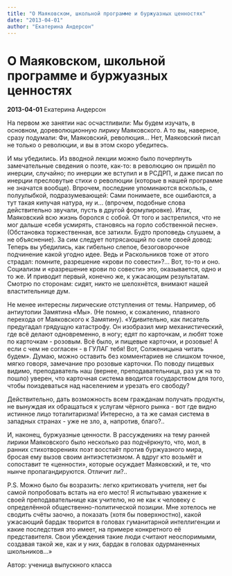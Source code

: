 ```yaml
---
title: "О Маяковском, школьной программе и буржуазных ценностях"
date: "2013-04-01"
author: "Екатерина Андерсон"
---
```


# О Маяковском, школьной программе и буржуазных ценностях

**2013-04-01** Екатерина Андерсон

На первом же занятии нас осчастливили: Мы будем изучать, в основном,  дореволюционную лирику Маяковского. А то вы, наверное, сразу подумали:  Фи, Маяковский, революция... Нет, Маяковский писал не только о  революции, и вы в этом скоро убедитесь. 



И мы убедились. Из  вводной лекции можно было почерпнуть замечательные сведения о поэте,  как-то: в революцию он пришёл по инерции, случайно; по инерции же  вступил и в РСДРП, и даже писал по инерции пресловутые стихи о революции  (которые в нашей программе не значатся вообще). Впрочем, последние  упоминаются вскользь, с полуулыбкой, подразумевающей: Сами понимаете,  все ошибаются, а тут такая кипучая натура, ну и... (впрочем, подобные  слова действительно звучали, пусть в другой формулировке). Итак,  Маяковский всю жизнь боролся с собой. От того и застрелился, что не мог  дальше «себя усмирять, становясь на горло собственной песне».  (Обстановка торжественная, все затихли. Будто проповедь слушаем, а не  объяснение). За сим следует потрясающий по силе своей довод: Теперь вы  убедились, как гибельно слепое, безоговорочное подчинение какой угодно  идее. Ведь и Раскольников тоже от этого страдал: помните, разрешение  «крови по совести»?... Вот, то-то и оно. Социализм и «разрешение крови  по совести» это, оказывается, одно и то же. И приводит первый, конечно  же, к ужасающим результатам. Смотрю по сторонам: сидят, никто не  шелохнётся, внимают нашей властительнице дум. 



Не менее интересны  лирические отступления от темы. Например, об антиутопии Замятина «Мы».  (Не помню, к сожалению, плавного перехода от Маяковского к Замятину).  «Удивительно, как писатель предугадал грядущую катастрофу. Он изобразил  мир механистический, где всё делают одновременно, в ногу; едят по  карточкам, и любят тоже по карточкам - розовым. Всё было, и пищевые  карточки, и розовые! А если с чем не согласен - в ГУЛАГ тебя! Вот,  Солженицына читать будем». Думаю, можно оставить без комментариев не  слишком точное, мягко говоря, замечание про розовые карточки. По поводу  пищевых видимо, преподаватель наш (вернее, преподавательница, раз уж на  то пошло) уверен, что карточная система вводится государством для того,  чтобы поиздеваться над населением и урезать его свободу? 



Действительно,  дать возможность всем гражданам получать продукты, не вынуждая их  обращаться к услугам чёрного рынка - вот где видно истинное лицо  тоталитаризма! Интересно, а та же самая система в западных странах - уже  не зло, а, напротив, благо?.. 



И, наконец, буржуазные ценности. В  рассуждениях на тему ранней лирики Маяковского было несколько раз  подчёркнуто, что, мол, в ранних стихотворениях поэт восстаёт против  буржуазного мира, бросая ему вызов своим антиэстетизмом. А вдруг кто  возьмёт и сопоставит те «ценности», которые осуждает Маяковский, и те,  что нынче пропагандируются. Отличит ли?.. 



P.S. Можно было бы  возразить: легко критиковать учителя, нет бы самой попробовать встать на  его место! Я испытываю уважение к своей преподавательнице как учителю,  но не как к человеку с определённой общественно-политической позиции.  Мне хотелось не сводить счёты заочно, а показать (хотя бы поверхностно),  какой ужасающий бардак творится в головах гуманитарной интеллигенции и  какие последствия это имеет, на примере конкретного её представителя.  Свои убеждения такие люди считают неоспоримыми, создавая такой же, как и  у них, бардак в головах одурманенных школьников...» 



Автор: ученица выпускного класса